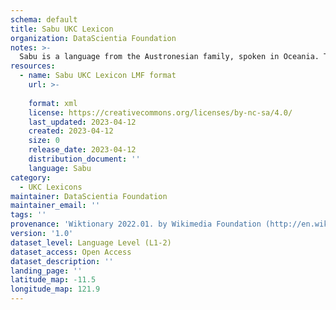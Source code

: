```yaml
---
schema: default
title: Sabu UKC Lexicon
organization: DataScientia Foundation
notes: >-
  Sabu is a language from the Austronesian family, spoken in Oceania. The UKC Lexicon of Sabu is represented as a lexico-semantic network. It consists of words, word senses, synsets, as well as sense-level and synset-level relationships.
resources:
  - name: Sabu UKC Lexicon LMF format
    url: >-
      
    format: xml
    license: https://creativecommons.org/licenses/by-nc-sa/4.0/
    last_updated: 2023-04-12
    created: 2023-04-12
    size: 0
    release_date: 2023-04-12
    distribution_document: ''
    language: Sabu
category:
  - UKC Lexicons
maintainer: DataScientia Foundation
maintainer_email: ''
tags: ''
provenance: 'Wiktionary 2022.01. by Wikimedia Foundation (http://en.wiktionary.org); Princeton WordNet 2.1 by Princeton University (https://wordnet.princeton.edu)'
version: '1.0'
dataset_level: Language Level (L1-2)
dataset_access: Open Access
dataset_description: ''
landing_page: ''
latitude_map: -11.5
longitude_map: 121.9
---
```

